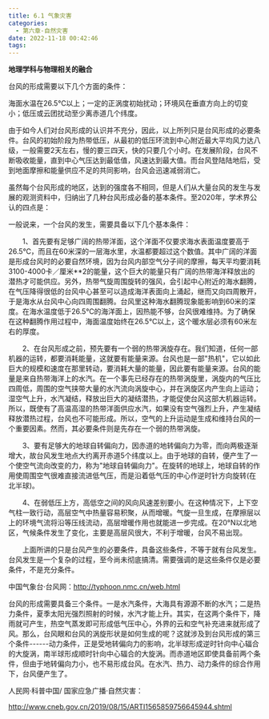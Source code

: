 ```yaml
---
title: 6.1 气象灾害
categories:
  - 第六章-自然灾害
date: 2022-11-18 00:42:46
tags:
---
```


**地理学科与物理相关的融合**

台风的形成需要以下几个方面的条件：

海面水温在26.5℃以上；一定的正涡度初始扰动；环境风在垂直方向上的切变小；低压或云团扰动至少离赤道几个纬度。

由于如今人们对台风形成的认识并不充分，因此，以上所列只是台风形成的必要条件。台风的初始阶段为热带低压，从最初的低压环流到中心附近最大平均风力达八级，一般需要2天左右，慢的要三四天，快的只要几个小时。在发展阶段，台风不断吸收能量，直到中心气压达到最低值，风速达到最大值。而台风登陆陆地后，受到地面摩擦和能量供应不足的共同影响，台风会迅速减弱消亡。

虽然每个台风形成的地区，达到的强度各不相同，但是人们从大量台风的发生与发展的观测资料中，归纳出了几种台风形成必备的基本条件。至2020年，学术界公认的四点是：

一般说来，一个台风的发生，需要具备以下几个基本条件：

　　1、首先要有足够广阔的热带洋面，这个洋面不仅要求海水表面温度要高于26.5℃，而且在60米深的一层海水里，水温都要超过这个数值。其中广阔的洋面是形成台风时的必要自然环境，因为台风内部空气分子间的摩擦，每天平均要消耗3100-4000卡／厘米\*\*2的能量，这个巨大的能量只有广阔的热带海洋释放出的潜热才可能供应。另外，热带气旋周围旋转的强风，会引起中心附近的海水翻腾，在气压降得很低的台风中心甚至可以造成海洋表面向上涌起，继而又向四周散开，于是海水从台风中心向四周围翻腾。台风里这种海水翻腾现象能影响到60米的深度。在海水温度低于26.5℃的海洋面上，因热能不够，台风很难维持。为了确保在这种翻腾作用过程中，海面温度始终在26.5℃以上，这个暖水层必须有60米左右的厚度。

　　2、在台风形成之前，预先要有一个弱的热带涡旋存在。我们知道，任何一部机器的运转，都要消耗能量，这就要有能量来源。台风也是一部"热机"，它以如此巨大的规模和速度在那里转动，要消耗大量的能量，因此要有能量来源。台风的能量是来自热带海洋上的水汽。在一个事先已经存在的热带涡旋里，涡旋内的气压比四周低，周围的空气挟带大量的水汽流向涡旋中心，并在涡旋区内产生向上运动；湿空气上升，水汽凝结，释放出巨大的凝结潜热，才能促使台风这部大机器运转。所以，既使有了高温高湿的热带洋面供应水汽，如果没有空气强烈上升，产生凝结释放潜热过程，台风也不可能形成。所以，空气的上升运动是生成和维持台风的一个重要因素。然而，其必要条件则是先存在一个弱的热带涡旋。

　　3、要有足够大的地球自转偏向力，因赤道的地转偏向力为零，而向两极逐渐增大，故台风发生地点大约离开赤道5个纬度以上。由于地球的自转，便产生了一个使空气流向改变的力，称为"地球自转偏向力"。在旋转的地球上，地球自转的作用使周围空气很难直接流进低气压，而是沿着低气压的中心作逆时针方向旋转(在北半球)。

　　4、在弱低压上方，高低空之间的风向风速差别要小。在这种情况下，上下空气柱一致行动，高层空气中热量容易积聚，从而增暖。气旋一旦生成，在摩擦层以上的环境气流将沿等压线流动，高层增暖作用也就能进一步完成。在20°N以北地区，气候条件发生了变化，主要是高层风很大，不利于增暖，台风不易出现。

　　上面所讲的只是台风产生的必要条件，具备这些条件，不等于就有台风发生。台风发生是一个复杂的过程，至今尚未彻底搞清。需要强调的是这些条件仅是必要条件，不是充分条件。

中国气象台·台风网：<http://typhoon.nmc.cn/web.html>

台风的形成需要具备三个条件。一是水汽条件，大海具有源源不断的水汽；二是热力条件，夏季太阳光强烈照射的时候，水汽才能上升。其实，在这两个条件下，降雨就可产生，热空气蒸发即可形成低气压中心，外界的云和空气补充进来就形成了风。那么，台风眼和台风的涡旋形状是如何生成的呢？这就涉及到台风形成的第三个条件------动力条件，正是受地转偏向力的影响，北半球形成逆时针向中心辐合的大旋涡，南半球形成顺时针向中心辐合的大旋涡。而赤道地区即使具备前两个条件，但由于地转偏向力小，也不易形成台风。在水汽、热力、动力条件的综合作用下，台风便产生了。

人民网·科普中国/ 国家应急广播·自然灾害：

<http://www.cneb.gov.cn/2019/08/15/ARTI1565859756645944.shtml>
